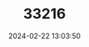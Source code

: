 ---
title: "33216"
category: "Widdringtonia whytei"
draft: false
date: 2024-02-22 13:03:50
languages:
  English: ["Mulanje Cedarwood", "Mulanje Cypress", "Mulanje Cedar"]
---